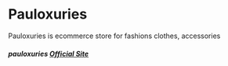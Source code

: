 # Pauloxuries
Pauloxuries is ecommerce store for fashions clothes, accessories

##### pauloxuries [Official Site](https://pauloxuries.com)
